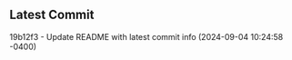 
## Latest Commit
19b12f3 - Update README with latest commit info (2024-09-04 10:24:58 -0400) <Yunxi-Zhou>
